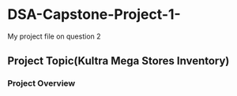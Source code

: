 # DSA-Capstone-Project-1-
My project file on question 2

## Project Topic(Kultra Mega Stores Inventory)

### Project Overview
